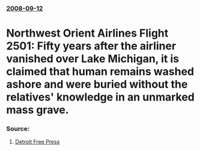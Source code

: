 ### [2008-09-12](/news/2008/09/12/index.md)

#  Northwest Orient Airlines Flight 2501: Fifty years after the airliner vanished over Lake Michigan, it is claimed that human remains washed ashore and were buried without the relatives' knowledge in an unmarked mass grave.




### Source:

1. [Detroit Free Press](http://www.freep.com/apps/pbcs.dll/article?AID=/20080912/NEWS06/80912022/1008/NEWS)
